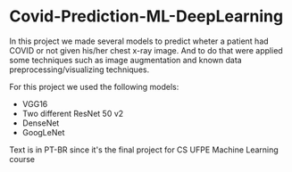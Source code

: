 # Covid-Prediction-ML-DeepLearning

In this project we made several models to predict wheter a patient had COVID or not given his/her chest x-ray image. And to do that were applied some techniques such as image augmentation and known data preprocessing/visualizing techniques.

For this project we used the following models: 
- VGG16
- Two different ResNet 50 v2
- DenseNet
- GoogLeNet

Text is in PT-BR since it's the final project for CS UFPE Machine Learning course
